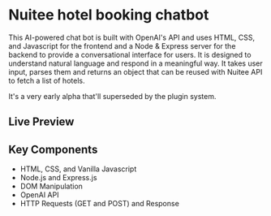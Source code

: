 # Nuitee hotel booking chatbot

This AI-powered chat bot is built with OpenAI's API and uses HTML, CSS, and Javascript for the frontend and a Node & Express server for the backend to provide a conversational interface for users. It is designed to understand natural language and respond in a meaningful way. It takes user input, parses them and returns an object that can be reused with Nuitee API to fetch a list of hotels. 

It's a very early alpha that'll superseded by the plugin system.

## Live Preview


## Key Components

- HTML, CSS, and Vanilla Javascript
- Node.js and Express.js
- DOM Manipulation
- OpenAI API
- HTTP Requests (GET and POST) and Response
